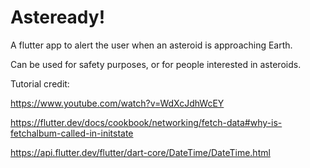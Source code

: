 # Asteready!

A flutter app to alert the user when an asteroid is approaching Earth.

Can be used for safety purposes, or for people interested in asteroids.


Tutorial credit:

https://www.youtube.com/watch?v=WdXcJdhWcEY

https://flutter.dev/docs/cookbook/networking/fetch-data#why-is-fetchalbum-called-in-initstate

https://api.flutter.dev/flutter/dart-core/DateTime/DateTime.html

